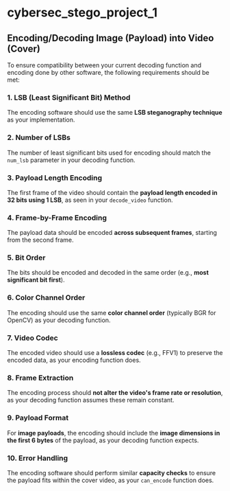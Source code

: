 # cybersec_stego_project_1

## Encoding/Decoding Image (Payload) into Video (Cover)

To ensure compatibility between your current decoding function and encoding done by other software, the following requirements should be met:

### 1. LSB (Least Significant Bit) Method
The encoding software should use the same **LSB steganography technique** as your implementation.

### 2. Number of LSBs
The number of least significant bits used for encoding should match the `num_lsb` parameter in your decoding function.

### 3. Payload Length Encoding
The first frame of the video should contain the **payload length encoded in 32 bits using 1 LSB**, as seen in your `decode_video` function.

### 4. Frame-by-Frame Encoding
The payload data should be encoded **across subsequent frames**, starting from the second frame.

### 5. Bit Order
The bits should be encoded and decoded in the same order (e.g., **most significant bit first**).

### 6. Color Channel Order
The encoding should use the same **color channel order** (typically BGR for OpenCV) as your decoding function.

### 7. Video Codec
The encoded video should use a **lossless codec** (e.g., FFV1) to preserve the encoded data, as your encoding function does.

### 8. Frame Extraction
The encoding process should **not alter the video's frame rate or resolution**, as your decoding function assumes these remain constant.

### 9. Payload Format
For **image payloads**, the encoding should include the **image dimensions in the first 6 bytes** of the payload, as your decoding function expects.

### 10. Error Handling
The encoding software should perform similar **capacity checks** to ensure the payload fits within the cover video, as your `can_encode` function does.
